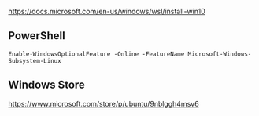 https://docs.microsoft.com/en-us/windows/wsl/install-win10

## PowerShell
```
Enable-WindowsOptionalFeature -Online -FeatureName Microsoft-Windows-Subsystem-Linux
```

## Windows Store
https://www.microsoft.com/store/p/ubuntu/9nblggh4msv6
